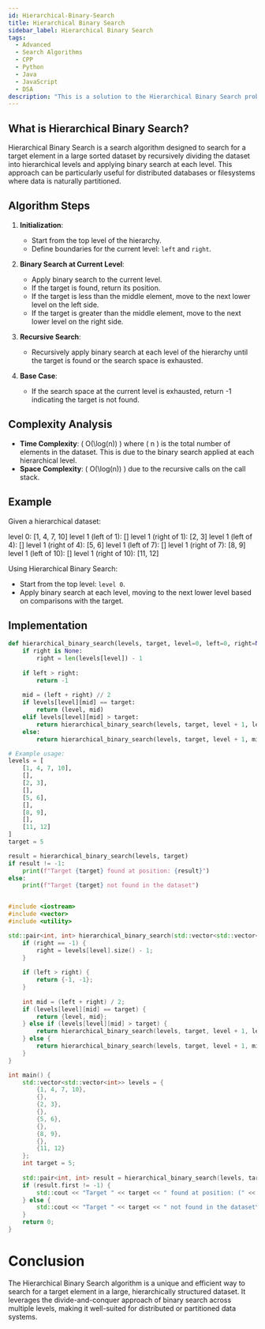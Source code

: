 ```yaml
---
id: Hierarchical-Binary-Search
title: Hierarchical Binary Search
sidebar_label: Hierarchical Binary Search
tags:
  - Advanced
  - Search Algorithms
  - CPP
  - Python
  - Java
  - JavaScript
  - DSA
description: "This is a solution to the Hierarchical Binary Search problem."
---
```


## What is Hierarchical Binary Search?

Hierarchical Binary Search is a search algorithm designed to search for a target element in a large sorted dataset by recursively dividing the dataset into hierarchical levels and applying binary search at each level. This approach can be particularly useful for distributed databases or filesystems where data is naturally partitioned.

## Algorithm Steps

1. **Initialization**:
   - Start from the top level of the hierarchy.
   - Define boundaries for the current level: `left` and `right`.

2. **Binary Search at Current Level**:
   - Apply binary search to the current level.
   - If the target is found, return its position.
   - If the target is less than the middle element, move to the next lower level on the left side.
   - If the target is greater than the middle element, move to the next lower level on the right side.

3. **Recursive Search**:
   - Recursively apply binary search at each level of the hierarchy until the target is found or the search space is exhausted.

4. **Base Case**:
   - If the search space at the current level is exhausted, return -1 indicating the target is not found.

## Complexity Analysis

- **Time Complexity**: \( O(\log(n)) \) where \( n \) is the total number of elements in the dataset. This is due to the binary search applied at each hierarchical level.
- **Space Complexity**: \( O(\log(n)) \) due to the recursive calls on the call stack.

## Example

Given a hierarchical dataset:

level 0: [1, 4, 7, 10]
level 1 (left of 1): []
level 1 (right of 1): [2, 3]
level 1 (left of 4): []
level 1 (right of 4): [5, 6]
level 1 (left of 7): []
level 1 (right of 7): [8, 9]
level 1 (left of 10): []
level 1 (right of 10): [11, 12]


Using Hierarchical Binary Search:

- Start from the top level: `level 0`.
- Apply binary search at each level, moving to the next lower level based on comparisons with the target.

## Implementation

<Tabs>
  <TabItem value="Python" label="Python" default>

```python
def hierarchical_binary_search(levels, target, level=0, left=0, right=None):
    if right is None:
        right = len(levels[level]) - 1
    
    if left > right:
        return -1
    
    mid = (left + right) // 2
    if levels[level][mid] == target:
        return (level, mid)
    elif levels[level][mid] > target:
        return hierarchical_binary_search(levels, target, level + 1, left, mid - 1)
    else:
        return hierarchical_binary_search(levels, target, level + 1, mid + 1, right)

# Example usage:
levels = [
    [1, 4, 7, 10],
    [],
    [2, 3],
    [],
    [5, 6],
    [],
    [8, 9],
    [],
    [11, 12]
]
target = 5

result = hierarchical_binary_search(levels, target)
if result != -1:
    print(f"Target {target} found at position: {result}")
else:
    print(f"Target {target} not found in the dataset")
```

  </TabItem>
  <TabItem value="C++" label="C++">

```cpp

#include <iostream>
#include <vector>
#include <utility>

std::pair<int, int> hierarchical_binary_search(std::vector<std::vector<int>>& levels, int target, int level = 0, int left = 0, int right = -1) {
    if (right == -1) {
        right = levels[level].size() - 1;
    }
    
    if (left > right) {
        return {-1, -1};
    }
    
    int mid = (left + right) / 2;
    if (levels[level][mid] == target) {
        return {level, mid};
    } else if (levels[level][mid] > target) {
        return hierarchical_binary_search(levels, target, level + 1, left, mid - 1);
    } else {
        return hierarchical_binary_search(levels, target, level + 1, mid + 1, right);
    }
}

int main() {
    std::vector<std::vector<int>> levels = {
        {1, 4, 7, 10},
        {},
        {2, 3},
        {},
        {5, 6},
        {},
        {8, 9},
        {},
        {11, 12}
    };
    int target = 5;
    
    std::pair<int, int> result = hierarchical_binary_search(levels, target);
    if (result.first != -1) {
        std::cout << "Target " << target << " found at position: (" << result.first << ", " << result.second << ")\n";
    } else {
        std::cout << "Target " << target << " not found in the dataset\n";
    }
    return 0;
}
```

  </TabItem>
</Tabs>

# Conclusion
The Hierarchical Binary Search algorithm is a unique and efficient way to search for a target element in a large, hierarchically structured dataset. It leverages the divide-and-conquer approach of binary search across multiple levels, making it well-suited for distributed or partitioned data systems.
